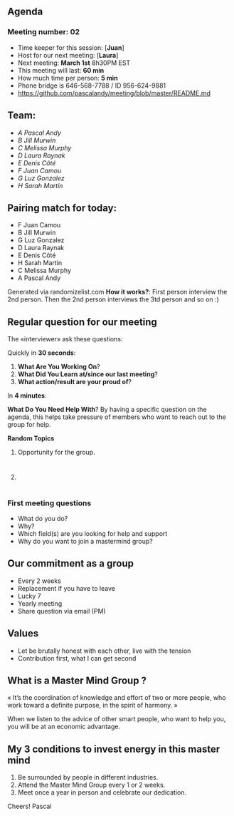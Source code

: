 ## Agenda

### Meeting number: **02**

- Time keeper for this session: [**Juan**]
- Host for our next meeting: [**Laura**]
- Next meeting: **March 1st** 8h30PM EST
- This meeting will last: **60 min**
- How much time per person: **5 min**
- Phone bridge is 646-568-7788 / ID 956-624-9881
- https://github.com/pascalandy/meeting/blob/master/README.md

## Team:

- *A Pascal Andy*
- *B Jill Murwin*
- *C Melissa Murphy*
- *D Laura Raynak*
- *E Denis Côté*
- *F Juan Camou*
- *G Luz Gonzalez*
- *H Sarah Martin*

## Pairing match for today:

- F Juan Camou
- B Jill Murwin
- G Luz Gonzalez
- D Laura Raynak
- E Denis Côté
- H Sarah Martin
- C Melissa Murphy
- A Pascal Andy

Generated via randomizelist.com **How it works?**: First person interview the 2nd person. Then the 2nd person interviews the 3td person and so on :)

## Regular question for our meeting

The «interviewer» ask these questions:

Quickly in **30 seconds**:

1. **What Are You Working On**? 
2. **What Did You Learn at/since our last meeting**?
3. **What action/result are your proud of**?

In **4 minutes**:

**What Do You Need Help With**? By having a specific question on the agenda, this helps take pressure of members who want to reach out to the group for help.

**Random Topics**

1. Opportunity for the group.
2. #

### First meeting questions

- What do you do?
- Why?
- Which field(s) are you looking for help and support
- Why do you want to join a mastermind group?

## Our commitment as a group
- Every 2 weeks
- Replacement if you have to leave
- Lucky 7
- Yearly meeting
- Share question via email (PM)

## Values
- Let be brutally honest with each other, live with the tension
- Contribution first, what I can get second

## What is a Master Mind Group ? 
« It’s the coordination of knowledge and effort of two or more people, who work toward a definite purpose, in the spirit of harmony. »

When we listen to the advice of other smart people, who want to help you, you will be at an economic advantage.

## My 3 conditions to invest energy in this master mind
1. Be surrounded by people in different industries.
2. Attend the Master Mind Group every 1 or 2 weeks.
3. Meet once a year in person and celebrate our dedication.

Cheers!
Pascal
